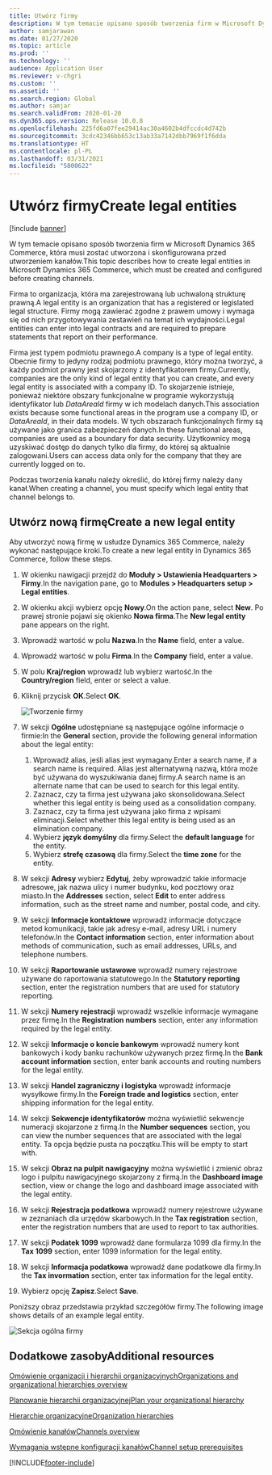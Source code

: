 ```yaml
---
title: Utwórz firmy
description: W tym temacie opisano sposób tworzenia firm w Microsoft Dynamics 365 Commerce, która musi zostać utworzona i skonfigurowana przed utworzeniem kanałów.
author: samjarawan
ms.date: 01/27/2020
ms.topic: article
ms.prod: ''
ms.technology: ''
audience: Application User
ms.reviewer: v-chgri
ms.custom: ''
ms.assetid: ''
ms.search.region: Global
ms.author: samjar
ms.search.validFrom: 2020-01-20
ms.dyn365.ops.version: Release 10.0.8
ms.openlocfilehash: 225fd6a07fee29414ac30a4602b4dfccdc4d742b
ms.sourcegitcommit: 3cdc42346bb653c13ab33a7142dbb7969f1f6dda
ms.translationtype: HT
ms.contentlocale: pl-PL
ms.lasthandoff: 03/31/2021
ms.locfileid: "5800622"
---
```

# <a name="create-legal-entities"></a><span data-ttu-id="28333-103">Utwórz firmy</span><span class="sxs-lookup"><span data-stu-id="28333-103">Create legal entities</span></span>

[!include [banner](includes/banner.md)]

<span data-ttu-id="28333-104">W tym temacie opisano sposób tworzenia firm w Microsoft Dynamics 365 Commerce, która musi zostać utworzona i skonfigurowana przed utworzeniem kanałów.</span><span class="sxs-lookup"><span data-stu-id="28333-104">This topic describes how to create legal entities in Microsoft Dynamics 365 Commerce, which must be created and configured before creating channels.</span></span>

<span data-ttu-id="28333-105">Firma to organizacja, która ma zarejestrowaną lub uchwaloną strukturę prawną.</span><span class="sxs-lookup"><span data-stu-id="28333-105">A legal entity is an organization that has a registered or legislated legal structure.</span></span> <span data-ttu-id="28333-106">Firmy mogą zawierać zgodne z prawem umowy i wymaga się od nich przygotowywania zestawień na temat ich wydajności.</span><span class="sxs-lookup"><span data-stu-id="28333-106">Legal entities can enter into legal contracts and are required to prepare statements that report on their performance.</span></span>

<span data-ttu-id="28333-107">Firma jest typem podmiotu prawnego.</span><span class="sxs-lookup"><span data-stu-id="28333-107">A company is a type of legal entity.</span></span> <span data-ttu-id="28333-108">Obecnie firmy to jedyny rodzaj podmiotu prawnego, który można tworzyć, a każdy podmiot prawny jest skojarzony z identyfikatorem firmy.</span><span class="sxs-lookup"><span data-stu-id="28333-108">Currently, companies are the only kind of legal entity that you can create, and every legal entity is associated with a company ID.</span></span> <span data-ttu-id="28333-109">To skojarzenie istnieje, ponieważ niektóre obszary funkcjonalne w programie wykorzystują identyfikator lub *DataAreaId* firmy w ich modelach danych.</span><span class="sxs-lookup"><span data-stu-id="28333-109">This association exists because some functional areas in the program use a company ID, or *DataAreaId*, in their data models.</span></span> <span data-ttu-id="28333-110">W tych obszarach funkcjonalnych firmy są używane jako granica zabezpieczeń danych.</span><span class="sxs-lookup"><span data-stu-id="28333-110">In these functional areas, companies are used as a boundary for data security.</span></span> <span data-ttu-id="28333-111">Użytkownicy mogą uzyskiwać dostęp do danych tylko dla firmy, do której są aktualnie zalogowani.</span><span class="sxs-lookup"><span data-stu-id="28333-111">Users can access data only for the company that they are currently logged on to.</span></span> 

<span data-ttu-id="28333-112">Podczas tworzenia kanału należy określić, do której firmy należy dany kanał.</span><span class="sxs-lookup"><span data-stu-id="28333-112">When creating a channel, you must specify which legal entity that channel belongs to.</span></span>

## <a name="create-a-new-legal-entity"></a><span data-ttu-id="28333-113">Utwórz nową firmę</span><span class="sxs-lookup"><span data-stu-id="28333-113">Create a new legal entity</span></span>

<span data-ttu-id="28333-114">Aby utworzyć nową firmę w usłudze Dynamics 365 Commerce, należy wykonać następujące kroki.</span><span class="sxs-lookup"><span data-stu-id="28333-114">To create a new legal entity in Dynamics 365 Commerce, follow these steps.</span></span>

1. <span data-ttu-id="28333-115">W okienku nawigacji przejdź do **Moduły \> Ustawienia Headquarters \> Firmy**.</span><span class="sxs-lookup"><span data-stu-id="28333-115">In the navigation pane, go to  **Modules \> Headquarters setup \> Legal entities**.</span></span>
1. <span data-ttu-id="28333-116">W okienku akcji wybierz opcję **Nowy**.</span><span class="sxs-lookup"><span data-stu-id="28333-116">On the action pane, select **New**.</span></span> <span data-ttu-id="28333-117">Po prawej stronie pojawi się okienko **Nowa firma**.</span><span class="sxs-lookup"><span data-stu-id="28333-117">The **New legal entity** pane appears on the right.</span></span>
1. <span data-ttu-id="28333-118">Wprowadź wartość w polu **Nazwa**.</span><span class="sxs-lookup"><span data-stu-id="28333-118">In the **Name** field, enter a value.</span></span>
1. <span data-ttu-id="28333-119">Wprowadź wartość w polu **Firma**.</span><span class="sxs-lookup"><span data-stu-id="28333-119">In the **Company** field, enter a value.</span></span>
1. <span data-ttu-id="28333-120">W polu **Kraj/region** wprowadź lub wybierz wartość.</span><span class="sxs-lookup"><span data-stu-id="28333-120">In the **Country/region** field, enter or select a value.</span></span>
1. <span data-ttu-id="28333-121">Kliknij przycisk **OK**.</span><span class="sxs-lookup"><span data-stu-id="28333-121">Select **OK**.</span></span> 

   ![Tworzenie firmy](media/legal-entities.png)

1. <span data-ttu-id="28333-123">W sekcji **Ogólne** udostępniane są następujące ogólne informacje o firmie:</span><span class="sxs-lookup"><span data-stu-id="28333-123">In the **General** section, provide the following general information about the legal entity:</span></span> 
   1. <span data-ttu-id="28333-124">Wprowadź alias, jeśli alias jest wymagany.</span><span class="sxs-lookup"><span data-stu-id="28333-124">Enter a search name, if a search name is required.</span></span> <span data-ttu-id="28333-125">Alias jest alternatywną nazwą, która może być używana do wyszukiwania danej firmy.</span><span class="sxs-lookup"><span data-stu-id="28333-125">A search name is an alternate name that can be used to search for this legal entity.</span></span> 
   1. <span data-ttu-id="28333-126">Zaznacz, czy ta firma jest używana jako skonsolidowana.</span><span class="sxs-lookup"><span data-stu-id="28333-126">Select whether this legal entity is being used as a consolidation company.</span></span>
   1. <span data-ttu-id="28333-127">Zaznacz, czy ta firma jest używana jako firma z wpisami eliminacji.</span><span class="sxs-lookup"><span data-stu-id="28333-127">Select whether this legal entity is being used as an elimination company.</span></span> 
   1. <span data-ttu-id="28333-128">Wybierz **język domyślny** dla firmy.</span><span class="sxs-lookup"><span data-stu-id="28333-128">Select the **default language** for the entity.</span></span> 
   1. <span data-ttu-id="28333-129">Wybierz **strefę czasową** dla firmy.</span><span class="sxs-lookup"><span data-stu-id="28333-129">Select the **time zone** for the entity.</span></span>
1. <span data-ttu-id="28333-130">W sekcji **Adresy** wybierz **Edytuj**, żeby wprowadzić takie informacje adresowe, jak nazwa ulicy i numer budynku, kod pocztowy oraz miasto.</span><span class="sxs-lookup"><span data-stu-id="28333-130">In the **Addresses** section, select **Edit** to enter address information, such as the street name and number, postal code, and city.</span></span>
1. <span data-ttu-id="28333-131">W sekcji **Informacje kontaktowe** wprowadź informacje dotyczące metod komunikacji, takie jak adresy e-mail, adresy URL i numery telefonów.</span><span class="sxs-lookup"><span data-stu-id="28333-131">In the **Contact information** section, enter information about methods of communication, such as email addresses, URLs, and telephone numbers.</span></span>
1. <span data-ttu-id="28333-132">W sekcji **Raportowanie ustawowe** wprowadź numery rejestrowe używane do raportowania statutowego.</span><span class="sxs-lookup"><span data-stu-id="28333-132">In the **Statutory reporting** section, enter the registration numbers that are used for statutory reporting.</span></span>
1. <span data-ttu-id="28333-133">W sekcji **Numery rejestracji** wprowadź wszelkie informacje wymagane przez firmę.</span><span class="sxs-lookup"><span data-stu-id="28333-133">In the **Registration numbers** section, enter any information required by the legal entity.</span></span>
1. <span data-ttu-id="28333-134">W sekcji **Informacje o koncie bankowym** wprowadź numery kont bankowych i kody banku rachunków używanych przez firmę.</span><span class="sxs-lookup"><span data-stu-id="28333-134">In the **Bank account information** section, enter bank accounts and routing numbers for the legal entity.</span></span>
1. <span data-ttu-id="28333-135">W sekcji **Handel zagraniczny i logistyka** wprowadź informacje wysyłkowe firmy.</span><span class="sxs-lookup"><span data-stu-id="28333-135">In the **Foreign trade and logistics** section, enter shipping information for the legal entity.</span></span>
1. <span data-ttu-id="28333-136">W sekcji **Sekwencje identyfikatorów** można wyświetlić sekwencje numeracji skojarzone z firmą.</span><span class="sxs-lookup"><span data-stu-id="28333-136">In the **Number sequences** section, you can view the number sequences that are associated with the legal entity.</span></span> <span data-ttu-id="28333-137">Ta opcja będzie pusta na początku.</span><span class="sxs-lookup"><span data-stu-id="28333-137">This will be empty to start with.</span></span>
1. <span data-ttu-id="28333-138">W sekcji **Obraz na pulpit nawigacyjny** można wyświetlić i zmienić obraz logo i pulpitu nawigacyjnego skojarzony z firmą.</span><span class="sxs-lookup"><span data-stu-id="28333-138">In the **Dashboard image** section, view or change the logo and dashboard image associated with the legal entity.</span></span>
1. <span data-ttu-id="28333-139">W sekcji **Rejestracja podatkowa** wprowadź numery rejestrowe używane w zeznaniach dla urzędów skarbowych.</span><span class="sxs-lookup"><span data-stu-id="28333-139">In the **Tax registration** section, enter the registration numbers that are used to report to tax authorities.</span></span>
1. <span data-ttu-id="28333-140">W sekcji **Podatek 1099** wprowadź dane formularza 1099 dla firmy.</span><span class="sxs-lookup"><span data-stu-id="28333-140">In the **Tax 1099** section, enter 1099 information for the legal entity.</span></span>
1. <span data-ttu-id="28333-141">W sekcji **Informacja podatkowa** wprowadź dane podatkowe dla firmy.</span><span class="sxs-lookup"><span data-stu-id="28333-141">In the **Tax invormation** section, enter tax information for the legal entity.</span></span>
1. <span data-ttu-id="28333-142">Wybierz opcję **Zapisz**.</span><span class="sxs-lookup"><span data-stu-id="28333-142">Select **Save**.</span></span>

<span data-ttu-id="28333-143">Poniższy obraz przedstawia przykład szczegółów firmy.</span><span class="sxs-lookup"><span data-stu-id="28333-143">The following image shows details of an example legal entity.</span></span>

![Sekcja ogólna firmy](media/legal-entities-general.png)
   
## <a name="additional-resources"></a><span data-ttu-id="28333-145">Dodatkowe zasoby</span><span class="sxs-lookup"><span data-stu-id="28333-145">Additional resources</span></span>

[<span data-ttu-id="28333-146">Omówienie organizacji i hierarchii organizacyjnych</span><span class="sxs-lookup"><span data-stu-id="28333-146">Organizations and organizational hierarchies overview</span></span>](../fin-ops-core/fin-ops/organization-administration/organizations-organizational-hierarchies.md?toc=/dynamics365/commerce/toc.json)

[<span data-ttu-id="28333-147">Planowanie hierarchii organizacyjnej</span><span class="sxs-lookup"><span data-stu-id="28333-147">Plan your organizational hierarchy</span></span>](../fin-ops-core/fin-ops/organization-administration/plan-organizational-hierarchy.md?toc=/dynamics365/commerce/toc.json)

[<span data-ttu-id="28333-148">Hierarchie organizacyjne</span><span class="sxs-lookup"><span data-stu-id="28333-148">Organization hierarchies</span></span>](channels-org-hierarchies.md)

[<span data-ttu-id="28333-149">Omówienie kanałów</span><span class="sxs-lookup"><span data-stu-id="28333-149">Channels overview</span></span>](channels-overview.md)

[<span data-ttu-id="28333-150">Wymagania wstępne konfiguracji kanałów</span><span class="sxs-lookup"><span data-stu-id="28333-150">Channel setup prerequisites</span></span>](channels-prerequisites.md)


[!INCLUDE[footer-include](../includes/footer-banner.md)]
